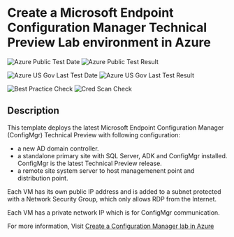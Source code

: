 # Create a Microsoft Endpoint Configuration Manager Technical Preview Lab environment in Azure

![Azure Public Test Date](https://azurequickstartsservice.blob.core.windows.net/badges/sccm-technicalpreview/PublicLastTestDate.svg)
![Azure Public Test Result](https://azurequickstartsservice.blob.core.windows.net/badges/sccm-technicalpreview/PublicDeployment.svg)

![Azure US Gov Last Test Date](https://azurequickstartsservice.blob.core.windows.net/badges/sccm-technicalpreview/FairfaxLastTestDate.svg)
![Azure US Gov Last Test Result](https://azurequickstartsservice.blob.core.windows.net/badges/sccm-technicalpreview/FairfaxDeployment.svg)

![Best Practice Check](https://azurequickstartsservice.blob.core.windows.net/badges/sccm-technicalpreview/BestPracticeResult.svg)
![Cred Scan Check](https://azurequickstartsservice.blob.core.windows.net/badges/sccm-technicalpreview/CredScanResult.svg)

## Description

This template deploys the latest Microsoft Endpoint Configuration Manager (ConfigMgr) Technical Preview with following configuration: 

* a new AD domain controller. 
* a standalone primary site with SQL Server, ADK and ConfigMgr installed. ConfigMgr is the latest Technical Preview release.
* a remote site system server to host managemenent point and distribution point. 

Each VM has its own public IP address and is added to a subnet protected with a Network Security Group, which only allows RDP from the Internet. 

Each VM has a private network IP which is for ConfigMgr communication. 

For more information, Visit [Create a Configuration Manager lab in Azure](https://docs.microsoft.com/en-us/configmgr/core/get-started/azure-template)
